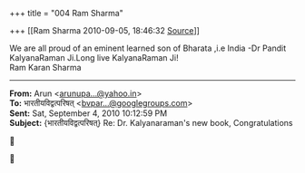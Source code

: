 +++
title = "004 Ram Sharma"

+++
[[Ram Sharma	2010-09-05, 18:46:32 [Source](https://groups.google.com/g/bvparishat/c/0Bx17WIRZ-M)]]



We are all proud of an eminent learned son of Bharata ,i.e India -Dr Pandit KalyanaRaman Ji.Long live KalyanaRaman Ji!  
 Ram Karan Sharma  

  

  

------------------------------------------------------------------------

**From:** Arun \<[arunupa...@yahoo.in]()\>  
**To:** भारतीयविद्वत्परिषत् \<[bvpar...@googlegroups.com]()\>  
**Sent:** Sat, September 4, 2010 10:12:59 PM  
**Subject:** {भारतीयविद्वत्परिषत्} Re: Dr. Kalyanaraman's new book, Congratulations  





